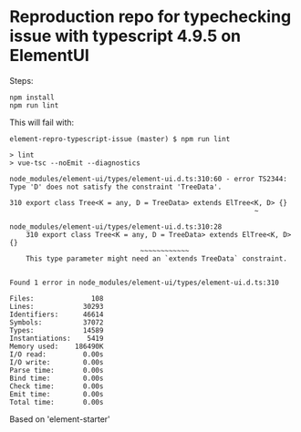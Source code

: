 # Reproduction repo for typechecking issue with typescript 4.9.5 on ElementUI

Steps:

    npm install
    npm run lint


This will fail with:

    element-repro-typescript-issue (master) $ npm run lint

    > lint
    > vue-tsc --noEmit --diagnostics

    node_modules/element-ui/types/element-ui.d.ts:310:60 - error TS2344: Type 'D' does not satisfy the constraint 'TreeData'.

    310 export class Tree<K = any, D = TreeData> extends ElTree<K, D> {}
                                                                ~

    node_modules/element-ui/types/element-ui.d.ts:310:28
        310 export class Tree<K = any, D = TreeData> extends ElTree<K, D> {}
                                    ~~~~~~~~~~~~
        This type parameter might need an `extends TreeData` constraint.


    Found 1 error in node_modules/element-ui/types/element-ui.d.ts:310

    Files:              108
    Lines:            30293
    Identifiers:      46614
    Symbols:          37072
    Types:            14589
    Instantiations:    5419
    Memory used:    186490K
    I/O read:         0.00s
    I/O write:        0.00s
    Parse time:       0.00s
    Bind time:        0.00s
    Check time:       0.00s
    Emit time:        0.00s
    Total time:       0.00s


Based on 'element-starter'